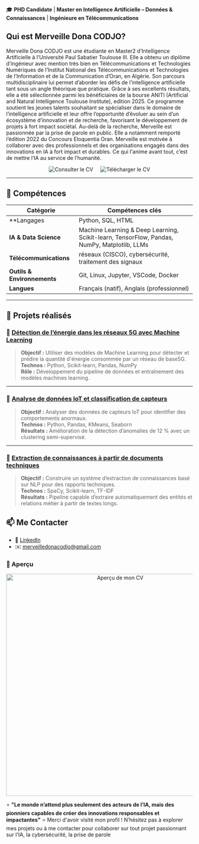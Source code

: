 🎓 **PHD Candidate** | **Master en Intelligence Artificielle – Données & Connaissances**  | **Ingénieure en Télécommunications**


## Qui est Merveille Dona CODJO?
Merveille Dona CODJO est une étudiante en Master2 d’Intelligence Artificielle à l’Université Paul Sabatier Toulouse III. Elle a obtenu un diplôme d’ingénieur avec mention très bien en Télécommunications et Technologies Numériques de l’Institut National des Télécommunications et Technologies de l’Information et de la Communication d’Oran, en Algérie. Son parcours multidisciplinaire lui permet d’aborder les défis de l’intelligence artificielle tant sous un angle théorique que pratique.
Grâce à ses excellents résultats, elle a été sélectionnée parmi les bénéficiaires de la bourse ANITI (Artificial and Natural Intelligence Toulouse Institute), edition 2025. Ce programme soutient les jeunes talents souhaitant se spécialiser dans le domaine de l’intelligence artificielle et leur offre l’opportunité d’évoluer au sein d’un écosystème d’innovation et de recherche, favorisant le développement de projets à fort impact sociétal.
Au-delà de la recherche, Merveille est passionnée par la prise de parole en public. Elle a notamment remporté l’édition 2022 du Concours Eloquentia Oran. Merveille est motivée à collaborer avec des professionnels et des organisations engagés dans des innovations en IA à fort impact et durables.  Ce qui l'anime avant tout, c’est de mettre l’IA au service de l’humanité.

<p align="center">
  <a href="https://drive.google.com/your-lien-CV" target="_blank" style="text-decoration:none;">
    <img src="https://img.shields.io/badge/CV-blue?style=for-the-badge&logo=google-drive&logoColor=white" alt="Consulter le CV">
  </a>
  &nbsp;&nbsp;&nbsp;
  <a href="docs/CV.pdf" target="_blank" style="text-decoration:none;">
    <img src="https://img.shields.io/badge/Télécharger-orange?style=for-the-badge&logo=adobeacrobatreader&logoColor=white" alt="Télécharger le CV">
  </a>
</p>


---
## 🧠 Compétences

| Catégorie | Compétences clés |
|------------|-----------------|
| **Langages | Python, SQL, HTML|
| **IA & Data Science** | Machine Learning & Deep Learning, Scikit-learn, TensorFlow, Pandas, NumPy, Matplotlib, LLMs |
| **Télécommunications** | réseaux (CISCO), cybersécurité, traitement des signaux |
| **Outils & Environnements** | Git, Linux, Jupyter, VSCode, Docker |
| **Langues** | Français (natif), Anglais (professionnel) |

---

## 📂 Projets réalisés

### 🔹 [Détection de l’énergie dans les réseaux 5G avec Machine Learning](https://github.com/merveille-dona/5g-energy-detection)
> **Objectif :** Utiliser des modèles de Machine Learning pour détecter et prédire la quantité d'énergie consommée par un réseau de base5G.  
> **Technos :** Python, Scikit-learn, Pandas, NumPy   
> **Rôle :** Développement du pipeline de données et entraînement des modèles machines learning.  

---

### 🔹 [Analyse de données IoT et classification de capteurs](https://github.com/merveille-dona/iot-sensor-analysis)
> **Objectif :** Analyser des données de capteurs IoT pour identifier des comportements anormaux.  
> **Technos :** Python, Pandas, KMeans, Seaborn  
> **Résultats :** Amélioration de la détection d’anomalies de 12 % avec un clustering semi-supervisé.  
---

### 🔹 [Extraction de connaissances à partir de documents techniques](https://github.com/merveille-dona/knowledge-extraction-ai)
> **Objectif :** Construire un système d’extraction de connaissances basé sur NLP pour des rapports techniques.  
> **Technos :** SpaCy, Scikit-learn, TF-IDF  
> **Résultats :** Pipeline capable d’extraire automatiquement des entités et relations métier à partir de textes longs.  


## 📫 Me Contacter
- 💼 [LinkedIn](https://www.linkedin.com/in/merveillecodjo)  
- ✉️ [merveilledonacodjo@gmail.com](mailto:merveilledonacodjo@gmail.com)


### 👀 Aperçu

<p align="center">
  <img src="./assets/CV_preview.png" alt="Aperçu de mon CV" width="600">
</p>


⭐ **"Le monde n’attend plus seulement des acteurs de l’IA, mais des pionniers capables de créer des innovations responsables et impactantes"** ⭐
Merci d'avoir visité mon profil ! N’hésitez pas à explorer mes projets ou à me contacter pour collaborer sur tout projet passionnant sur l'IA, la cybersécurité, la prise de parole

